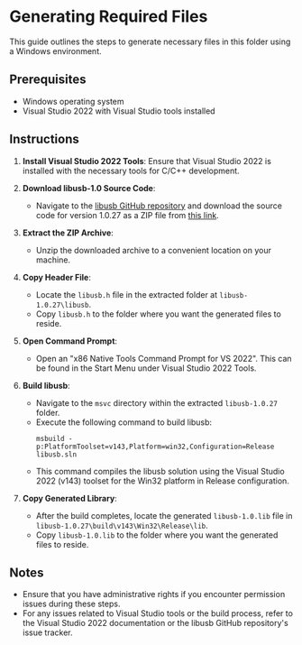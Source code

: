 # Generating Required Files

This guide outlines the steps to generate necessary files in this folder using a Windows environment.

## Prerequisites

- Windows operating system
- Visual Studio 2022 with Visual Studio tools installed

## Instructions

1. **Install Visual Studio 2022 Tools**: Ensure that Visual Studio 2022 is installed with the necessary tools for C/C++ development.

2. **Download libusb-1.0 Source Code**:
   - Navigate to the [libusb GitHub repository](https://github.com/libusb/libusb) and download the source code for version 1.0.27 as a ZIP file from [this link](https://github.com/libusb/libusb/archive/refs/tags/v1.0.27.zip).

3. **Extract the ZIP Archive**:
   - Unzip the downloaded archive to a convenient location on your machine.

4. **Copy Header File**:
   - Locate the `libusb.h` file in the extracted folder at `libusb-1.0.27\libusb`.
   - Copy `libusb.h` to the folder where you want the generated files to reside.

5. **Open Command Prompt**:
   - Open an "x86 Native Tools Command Prompt for VS 2022". This can be found in the Start Menu under Visual Studio 2022 Tools.

6. **Build libusb**:
   - Navigate to the `msvc` directory within the extracted `libusb-1.0.27` folder.
   - Execute the following command to build libusb:
     ```
     msbuild -p:PlatformToolset=v143,Platform=win32,Configuration=Release libusb.sln
     ```
   - This command compiles the libusb solution using the Visual Studio 2022 (v143) toolset for the Win32 platform in Release configuration.

7. **Copy Generated Library**:
   - After the build completes, locate the generated `libusb-1.0.lib` file in `libusb-1.0.27\build\v143\Win32\Release\lib`.
   - Copy `libusb-1.0.lib` to the folder where you want the generated files to reside.

## Notes

- Ensure that you have administrative rights if you encounter permission issues during these steps.
- For any issues related to Visual Studio tools or the build process, refer to the Visual Studio 2022 documentation or the libusb GitHub repository's issue tracker.
